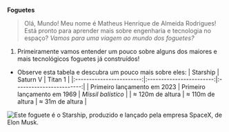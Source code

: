 **Foguetes**

> Olá, Mundo! Meu nome é Matheus Henrique de Almeida Rodrigues!
> Está pronto para aprender mais sobre engenharia e tecnologia no espaço?
*Vamos para uma viagem ao mundo dos foguetes?*
1. Primeiramente vamos entender um pouco sobre alguns dos maiores e mais tecnológicos foguetes já construídos!
* Observe esta tabela e descubra um pouco mais sobre eles:
  | Starship | Saturn V | Titan 1 |
  |:------------------------:|:------------------------:|:------------------------:|
  | Primeiro lançamento em 2023 | Primeiro lançamento em 1969 | *Míssil balístico* |
  | ≈ 120m de altura | ≈ 110m de altura | ≈ 31m de altura |

![Este foguete é o Starship, produzido e lançado pela empresa SpaceX, de Elon Musk.](https://i0.wp.com/spacenews.com/wp-content/uploads/2024/05/starship-ift4-wdr.jpg?fit=1200%2C899&ssl=1)
